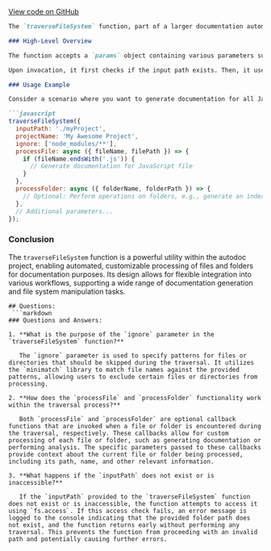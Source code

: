 [View code on GitHub](/blob/master/utils/traverseFileSystem.ts)

```markdown
The `traverseFileSystem` function, part of a larger documentation automation tool, is designed to recursively traverse through a file system starting from a specified input path. Its primary purpose is to process files and folders according to user-defined criteria, making it a versatile tool for generating documentation or performing file system operations based on the content and structure of files and directories.

### High-Level Overview

The function accepts a `params` object containing various parameters such as `inputPath`, `projectName`, and functions like `processFile` and `processFolder` for custom processing of files and folders. It also includes patterns to ignore (`ignore`), prompts, content type, target audience, and a link to hosted documentation if applicable.

Upon invocation, it first checks if the input path exists. Then, it uses a depth-first search (DFS) algorithm to recursively visit each directory and file in the path, excluding those matching the ignore patterns. For each folder, it calls `processFolder` (if provided), and for each file that is determined to be a text file, it calls `processFile` (if provided).

### Usage Example

Consider a scenario where you want to generate documentation for all JavaScript files in a project, excluding the `node_modules` directory:

```javascript
traverseFileSystem({
  inputPath: './myProject',
  projectName: 'My Awesome Project',
  ignore: ['node_modules/**'],
  processFile: async ({ fileName, filePath }) => {
    if (fileName.endsWith('.js')) {
      // Generate documentation for JavaScript file
    }
  },
  processFolder: async ({ folderName, folderPath }) => {
    // Optional: Perform operations on folders, e.g., generate an index
  },
  // Additional parameters...
});
```

### Conclusion

The `traverseFileSystem` function is a powerful utility within the autodoc project, enabling automated, customizable processing of files and folders for documentation purposes. Its design allows for flexible integration into various workflows, supporting a wide range of documentation generation and file system manipulation tasks.
```
## Questions: 
 ```markdown
### Questions and Answers:

1. **What is the purpose of the `ignore` parameter in the `traverseFileSystem` function?**

   The `ignore` parameter is used to specify patterns for files or directories that should be skipped during the traversal. It utilizes the `minimatch` library to match file names against the provided patterns, allowing users to exclude certain files or directories from processing.

2. **How does the `processFile` and `processFolder` functionality work within the traversal process?**

   Both `processFile` and `processFolder` are optional callback functions that are invoked when a file or folder is encountered during the traversal, respectively. These callbacks allow for custom processing of each file or folder, such as generating documentation or performing analysis. The specific parameters passed to these callbacks provide context about the current file or folder being processed, including its path, name, and other relevant information.

3. **What happens if the `inputPath` does not exist or is inaccessible?**

   If the `inputPath` provided to the `traverseFileSystem` function does not exist or is inaccessible, the function attempts to access it using `fs.access`. If this access check fails, an error message is logged to the console indicating that the provided folder path does not exist, and the function returns early without performing any traversal. This prevents the function from proceeding with an invalid path and potentially causing further errors.
```